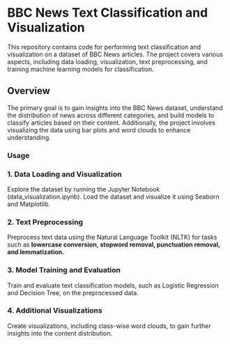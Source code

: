 
# BBC News Text Classification and Visualization

This repository contains code for performing text classification and visualization on a dataset of BBC News articles.
The project covers various aspects, including data loading, visualization, text preprocessing, and training machine learning models for classification.

## Overview

The primary goal is to gain insights into the BBC News dataset, understand the distribution of news across different categories, and build models to classify articles based on their content. Additionally,
the project involves visualizing the data using bar plots and word clouds to enhance understanding.

### Usage

### 1. Data Loading and Visualization

Explore the dataset by running the Jupyter Notebook (data_visualization.ipynb). Load the dataset and visualize it using Seaborn and Matplotlib.

### 2. Text Preprocessing

Preprocess text data using the Natural Language Toolkit (NLTK) for tasks such as **lowercase conversion, stopword removal, punctuation removal, and lemmatization.**

### 3. Model Training and Evaluation

Train and evaluate text classification models, such as Logistic Regression and Decision Tree, on the preprocessed data.

### 4. Additional Visualizations

Create visualizations, including class-wise word clouds, to gain further insights into the content distribution.

